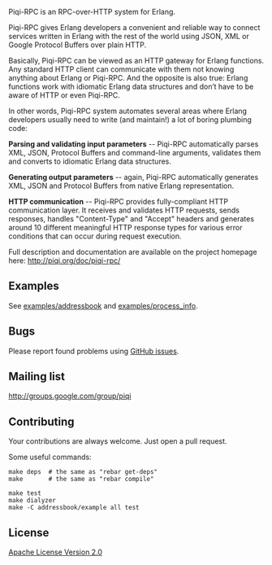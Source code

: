 Piqi-RPC is an RPC-over-HTTP system for Erlang.


Piqi-RPC gives Erlang developers a convenient and reliable way to connect
services written in Erlang with the rest of the world using JSON, XML or Google
Protocol Buffers over plain HTTP.

Basically, Piqi-RPC can be viewed as an HTTP gateway for Erlang functions. Any
standard HTTP client can communicate with them not knowing anything about
Erlang or Piqi-RPC. And the opposite is also true: Erlang functions work with
idiomatic Erlang data structures and don’t have to be aware of HTTP or even
Piqi-RPC.

In other words, Piqi-RPC system automates several areas where Erlang developers
usually need to write (and maintain!) a lot of boring plumbing code:

**Parsing and validating input parameters** -- Piqi-RPC automatically parses
XML, JSON, Protocol Buffers and command-line arguments, validates them and
converts to idiomatic Erlang data structures.

**Generating output parameters** -- again, Piqi-RPC automatically generates XML,
JSON and Protocol Buffers from native Erlang representation.

**HTTP communication** -- Piqi-RPC provides fully-compliant HTTP communication
layer. It receives and validates HTTP requests, sends responses, handles
"Content-Type" and "Accept" headers and generates around 10 different meaningful
HTTP response types for various error conditions that can occur during request
execution.

Full description and documentation are available on the project homepage here:
http://piqi.org/doc/piqi-rpc/


Examples
--------

See [examples/addressbook](examples/addressbook/) and
[examples/process_info](examples/process_info/).


Bugs
----

Please report found problems using [GitHub
issues](http://github.com/alavrik/piqi-rpc/issues).


Mailing list
------------

http://groups.google.com/group/piqi


Contributing
------------

Your contributions are always welcome. Just open a pull request.

Some useful commands:

    make deps  # the same as "rebar get-deps"
    make       # the same as "rebar compile"

    make test
    make dialyzer
    make -C addressbook/example all test


License
-------

[Apache License Version 2.0](LICENSE)

